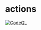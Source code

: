 # actions
[![CodeQL](https://github.com/jesus-vergara/actions/actions/workflows/codeql.yml/badge.svg)](https://github.com/jesus-vergara/actions/actions/workflows/codeql.yml)
